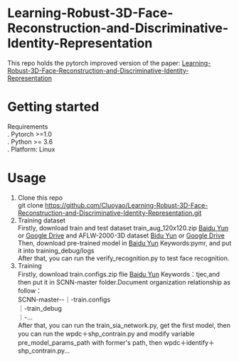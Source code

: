 # Learning-Robust-3D-Face-Reconstruction-and-Discriminative-Identity-Representation
This repo holds the pytorch improved version of the paper: [Learning-Robust-3D-Face-Reconstruction-and-Discriminative-Identity-Representation](https://arxiv.org/abs/1905.06505)  
# Getting started  
Requirements  
. Pytorch >=1.0  
. Python >= 3.6  
. Platform: Linux  
# Usage  
1. Clone this repo  
git clone https://github.com/Cluoyao/Learning-Robust-3D-Face-Reconstruction-and-Discriminative-Identity-Representation.git  
2. Training dataset  
Firstly, download train and test dataset train_aug_120x120.zip [Baidu Yun](https://pan.baidu.com/s/19QNGst2E1pRKL7Dtx_L1MA?errno=0&errmsg=Auth%20Login%20Sucess&&bduss=&ssnerror=0&traceid=) or [Google Drive](https://drive.google.com/file/d/17LfvBZFAeXt0ACPnVckfdrLTMHUpIQqE/view) and AFLW-2000-3D dataset [Bidu Yun](https://pan.baidu.com/s/1DTVGCG5k0jjjhOc8GcSLOw) or [Google Drive](https://drive.google.com/file/d/1r_ciJ1M0BSRTwndIBt42GlPFRv6CvvEP/view?usp=sharing)     
Then, download pre-trained model in [Baidu Yun](https://pan.baidu.com/s/1xLSke_X6CBt9SZwazLoOZg) Keywords:pymr, and put it into training_debug/logs  
After that, you can run the verify_recognition.py to test face recognition.
3. Training  
Firstly, download train.configs.zip flie [Baidu Yun](https://pan.baidu.com/s/10Zyy8C0ld4ipI9z_ZFSUQw) Keywords：tjec,and then put it in SCNN-master folder.Document organization relationship as follow：  
SCNN-master--｜-train.configs  
             ｜-train_debug  
             ｜-...  
After that, you can run the train_sia_network.py, get the first model, then you can run the wpdc＋shp_contrain.py and modify variable pre_model_params_path with former's path, then wpdc＋identify＋shp_contrain.py...
